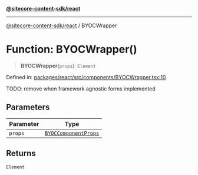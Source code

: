 [**@sitecore-content-sdk/react**](../README.md)

***

[@sitecore-content-sdk/react](../README.md) / BYOCWrapper

# Function: BYOCWrapper()

> **BYOCWrapper**(`props`): `Element`

Defined in: [packages/react/src/components/BYOCWrapper.tsx:10](https://github.com/Sitecore/xmc-jss-dev/blob/9249852e679f8a82eeff2dd39bb5b46c85431c25/packages/react/src/components/BYOCWrapper.tsx#L10)

TODO: remove when framework agnostic forms implemented

## Parameters

| Parameter | Type |
| ------ | ------ |
| `props` | [`BYOCComponentProps`](../type-aliases/BYOCComponentProps.md) |

## Returns

`Element`
